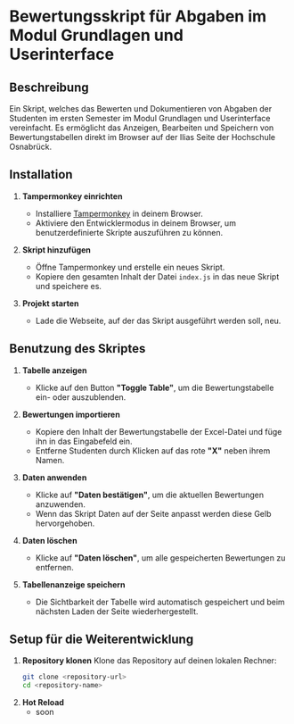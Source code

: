 # Bewertungsskript für Abgaben im Modul Grundlagen und Userinterface

## Beschreibung

Ein Skript, welches das Bewerten und Dokumentieren von Abgaben der Studenten im ersten Semester im Modul Grundlagen
und Userinterface vereinfacht. Es ermöglicht das Anzeigen, Bearbeiten und Speichern von Bewertungstabellen direkt
im Browser auf der Ilias Seite der Hochschule Osnabrück.

## Installation

1. **Tampermonkey einrichten**
    - Installiere [Tampermonkey](https://www.tampermonkey.net/) in deinem Browser.
    - Aktiviere den Entwicklermodus in deinem Browser, um benutzerdefinierte Skripte auszuführen zu können.

2. **Skript hinzufügen**
    - Öffne Tampermonkey und erstelle ein neues Skript.
    - Kopiere den gesamten Inhalt der Datei `index.js` in das neue Skript und speichere es.

3. **Projekt starten**
    - Lade die Webseite, auf der das Skript ausgeführt werden soll, neu.

## Benutzung des Skriptes

1. **Tabelle anzeigen**
    - Klicke auf den Button **"Toggle Table"**, um die Bewertungstabelle ein- oder auszublenden.

2. **Bewertungen importieren**
    - Kopiere den Inhalt der Bewertungstabelle der Excel-Datei und füge ihn in das Eingabefeld ein.
    - Entferne Studenten durch Klicken auf das rote **"X"** neben ihrem Namen.

3. **Daten anwenden**
    - Klicke auf **"Daten bestätigen"**, um die aktuellen Bewertungen anzuwenden.
    - Wenn das Skript Daten auf der Seite anpasst werden diese Gelb hervorgehoben.

4. **Daten löschen**
    - Klicke auf **"Daten löschen"**, um alle gespeicherten Bewertungen zu entfernen.

5. **Tabellenanzeige speichern**
    - Die Sichtbarkeit der Tabelle wird automatisch gespeichert und beim nächsten Laden der Seite wiederhergestellt.

## Setup für die Weiterentwicklung

1. **Repository klonen**
   Klone das Repository auf deinen lokalen Rechner:
   ```bash
   git clone <repository-url>
   cd <repository-name>

2. **Hot Reload**
   - soon